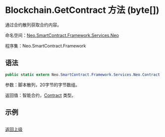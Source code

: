 # Blockchain.GetContract 方法 (byte[])

通过合约散列获取合约内容。

命名空间：[Neo.SmartContract.Framework.Services.Neo](../../neo.md)

程序集：Neo.SmartContract.Framework

## 语法

```c#
public static extern Neo.SmartContract.Framework.Services.Neo.Contract GetContract(byte[] script_hash)
```

参数：脚本散列，20字节的字节数组。

返回值：智能合约，[Contract](../Contract.md) 类型。

## 示例

```

```



[返回上级](../Blockchain.md)